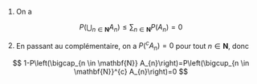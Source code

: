 1. On a

$$
P\left(\bigcup_{n \in \mathbf{N}} A_{n}\right) \leqslant \sum_{n \in \mathbf{N}} P\left(A_{n}\right)=0
$$

2. En passant au complémentaire, on a $P\left({ }^{c} A_{n}\right)=0$ pour tout $n \in \mathbf{N}$, donc

$$
1-P\left(\bigcap_{n \in \mathbf{N}} A_{n}\right)=P\left(\bigcup_{n \in \mathbf{N}}^{c} A_{n}\right)=0
$$